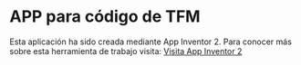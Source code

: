# APP para código de TFM
Esta aplicación ha sido creada mediante App Inventor 2. 
Para conocer más sobre esta herramienta de trabajo visita: [Visita App Inventor 2](https://appinventor.mit.edu/)

